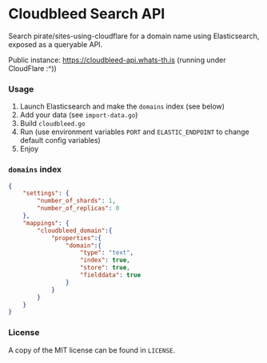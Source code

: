 # Cloudbleed Search API
Search pirate/sites-using-cloudflare for a domain name using Elasticsearch,
exposed as a queryable API.

Public instance: https://cloudbleed-api.whats-th.is (running under CloudFlare
:^))

### Usage
1. Launch Elasticsearch and make the `domains` index (see below)
2. Add your data  (see `import-data.go`)
3. Build `cloudbleed.go`
4. Run (use environment variables `PORT` and `ELASTIC_ENDPOINT` to change
   default config variables)
5. Enjoy

### `domains` index
```json
{
    "settings": {
        "number_of_shards": 1,
        "number_of_replicas": 0
    },
    "mappings": {
        "cloudbleed_domain":{
            "properties":{
                "domain":{
                    "type": "text",
                    "index": true,
                    "store": true,
                    "fielddata": true
                }
            }
        }
    }
}
```

### License
A copy of the MIT license can be found in `LICENSE`.
